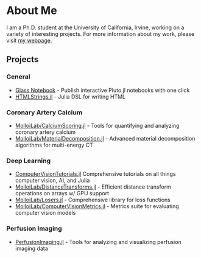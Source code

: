 # About Me

I am a Ph.D. student at the University of California, Irvine, working on a variety of interesting projects. For more information about my work, please visit [my webpage](https://glassnotebook.io/r/ME3NP_nrUmaWk1WHcJA89/index.jl).

## Projects

### General
- [Glass Notebook](https://glassnotebook.io/) - Publish interactive Pluto.jl notebooks with one click
- [HTMLStrings.jl](https://github.com/Dale-Black/HTMLStrings.jl) - Julia DSL for writing HTML

### Coronary Artery Calcium
- [MolloiLab/CalciumScoring.jl](https://github.com/MolloiLab/CalciumScoring.jl) - Tools for quantifying and analyzing coronary artery calcium
- [MolloiLab/MaterialDecomposition.jl](https://github.com/MolloiLab/MaterialDecomposition.jl) - Advanced material decomposition algorithms for multi-energy CT

### Deep Learning
- [ComputerVisionTutorials.jl](https://github.com/Dale-Black/ComputerVisionTutorials.jl) Comprehensive tutorials on all things computer vision, AI, and Julia
- [MolloiLab/DistanceTransforms.jl](https://github.com/MolloiLab/DistanceTransforms.jl) - Efficient distance transform operations on arrays w/ GPU support
- [MolloiLab/Losers.jl](https://github.com/MolloiLab/Losers.jl) - Comprehensive library for loss functions
- [MolloiLab/ComputerVisionMetrics.jl](https://github.com/MolloiLab/ComputerVisionMetrics.jl) - Metrics suite for evaluating computer vision models

### Perfusion Imaging
- [PerfusionImaging.jl](https://github.com/Dale-Black/PerfusionImaging.jl) - Tools for analyzing and visualizing perfusion imaging data
